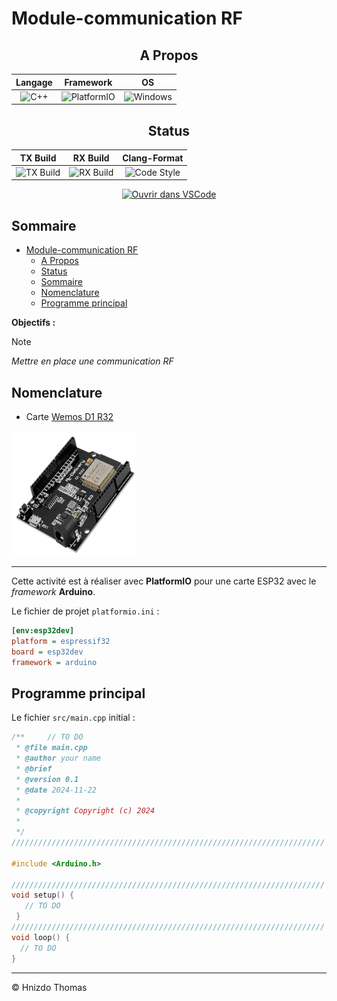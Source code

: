 # Module-communication RF

<div align="center">

## A Propos
| Langage | Framework | OS |
|:-------:|:---------:|:--:|
| ![C++](https://img.shields.io/badge/C%2B%2B-00599C?style=for-the-badge&logo=cplusplus&logoColor=white) | ![PlatformIO](https://img.shields.io/badge/PlatformIO-orange?style=for-the-badge&logo=platformio&logoColor=white) | ![Windows](https://img.shields.io/badge/Windows-0078D6?style=for-the-badge&logo=windows&logoColor=white) |

## Status
| TX Build | RX Build | Clang-Format |
|:--------:|:--------:|:----------:|
| ![TX Build](https://img.shields.io/github/actions/workflow/status/ThomasHni/communication-RF/platformio.yml?branch=main&label=TX%20Build&logo=platformio&logoColor=white&style=for-the-badge) | ![RX Build](https://img.shields.io/github/actions/workflow/status/ThomasHni/communication-RF/platformio.yml?branch=main&label=RX%20Build&logo=platformio&logoColor=white&style=for-the-badge) | ![Code Style](https://img.shields.io/github/actions/workflow/status/ThomasHni/communication-RF/clang-format.yml?branch=main&label=Code%20Style&logo=prettier&logoColor=white&style=for-the-badge) |

[![Ouvrir dans VSCode](https://img.shields.io/badge/Open_in-VS_Code-007ACC?style=for-the-badge&logo=visualstudiocode&logoColor=white)](https://github.dev/ThomasHni/communication-RF)

</div>

## Sommaire
- [Module-communication RF](#module-communication-rf)
  - [A Propos](#a-propos)
  - [Status](#status)
  - [Sommaire](#sommaire)
  - [Nomenclature](#nomenclature)
  - [Programme principal](#programme-principal)


**Objectifs :**

> [!NOTE]  
> *Mettre en place une communication RF*

## Nomenclature

  -  Carte [Wemos D1 R32](https://www.az-delivery.de/fr/products/esp32-d1-r32-board)
  
<img src="./img/AZD.png" height="200" width="200" alt="carte arduino R3">

---

Cette activité est à réaliser avec **PlatformIO** pour une carte ESP32 avec le _framework_ **Arduino**.

Le fichier de projet `platformio.ini` :

```ini
[env:esp32dev]
platform = espressif32
board = esp32dev
framework = arduino
```

## Programme principal

Le fichier `src/main.cpp` initial :

```cpp
/**     // TO DO
 * @file main.cpp
 * @author your name
 * @brief 
 * @version 0.1
 * @date 2024-11-22
 * 
 * @copyright Copyright (c) 2024
 * 
 */
//////////////////////////////////////////////////////////////////////

#include <Arduino.h>

//////////////////////////////////////////////////////////////////////
void setup() {
   // TO DO
 }
//////////////////////////////////////////////////////////////////////
void loop() {
  // TO DO
}
```

---
&copy; 
Hnizdo Thomas 
